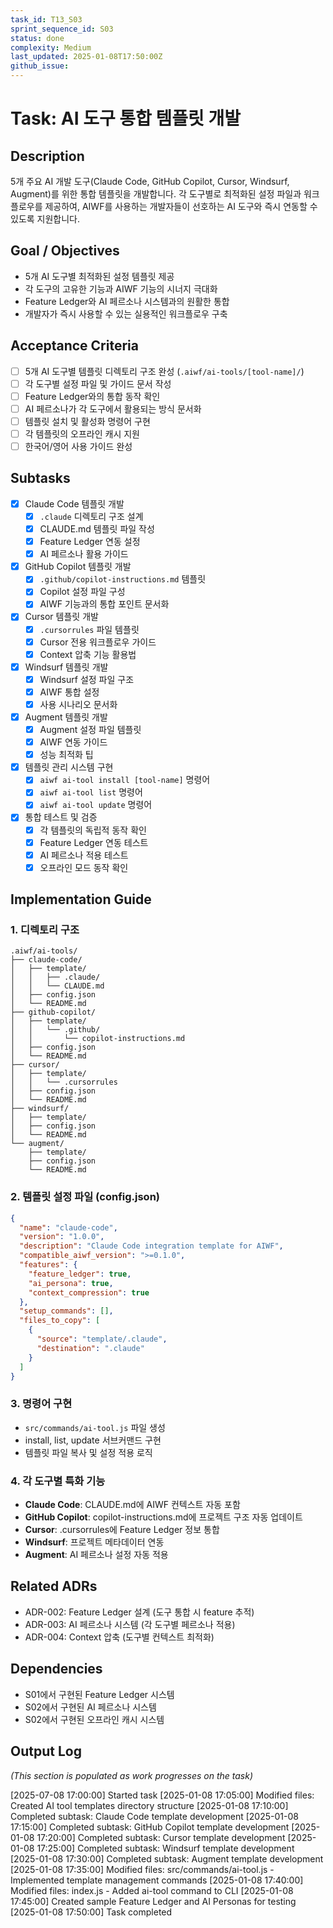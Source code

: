 ```yaml
---
task_id: T13_S03
sprint_sequence_id: S03
status: done
complexity: Medium
last_updated: 2025-01-08T17:50:00Z
github_issue: 
---
```


# Task: AI 도구 통합 템플릿 개발

## Description
5개 주요 AI 개발 도구(Claude Code, GitHub Copilot, Cursor, Windsurf, Augment)를 위한 통합 템플릿을 개발합니다. 각 도구별로 최적화된 설정 파일과 워크플로우를 제공하여, AIWF를 사용하는 개발자들이 선호하는 AI 도구와 즉시 연동할 수 있도록 지원합니다.

## Goal / Objectives
- 5개 AI 도구별 최적화된 설정 템플릿 제공
- 각 도구의 고유한 기능과 AIWF 기능의 시너지 극대화
- Feature Ledger와 AI 페르소나 시스템과의 원활한 통합
- 개발자가 즉시 사용할 수 있는 실용적인 워크플로우 구축

## Acceptance Criteria
- [ ] 5개 AI 도구별 템플릿 디렉토리 구조 완성 (`.aiwf/ai-tools/[tool-name]/`)
- [ ] 각 도구별 설정 파일 및 가이드 문서 작성
- [ ] Feature Ledger와의 통합 동작 확인
- [ ] AI 페르소나가 각 도구에서 활용되는 방식 문서화
- [ ] 템플릿 설치 및 활성화 명령어 구현
- [ ] 각 템플릿의 오프라인 캐시 지원
- [ ] 한국어/영어 사용 가이드 완성

## Subtasks
- [x] Claude Code 템플릿 개발
  - [x] `.claude` 디렉토리 구조 설계
  - [x] CLAUDE.md 템플릿 파일 작성
  - [x] Feature Ledger 연동 설정
  - [x] AI 페르소나 활용 가이드
- [x] GitHub Copilot 템플릿 개발
  - [x] `.github/copilot-instructions.md` 템플릿
  - [x] Copilot 설정 파일 구성
  - [x] AIWF 기능과의 통합 포인트 문서화
- [x] Cursor 템플릿 개발
  - [x] `.cursorrules` 파일 템플릿
  - [x] Cursor 전용 워크플로우 가이드
  - [x] Context 압축 기능 활용법
- [x] Windsurf 템플릿 개발
  - [x] Windsurf 설정 파일 구조
  - [x] AIWF 통합 설정
  - [x] 사용 시나리오 문서화
- [x] Augment 템플릿 개발
  - [x] Augment 설정 파일 템플릿
  - [x] AIWF 연동 가이드
  - [x] 성능 최적화 팁
- [x] 템플릿 관리 시스템 구현
  - [x] `aiwf ai-tool install [tool-name]` 명령어
  - [x] `aiwf ai-tool list` 명령어
  - [x] `aiwf ai-tool update` 명령어
- [x] 통합 테스트 및 검증
  - [x] 각 템플릿의 독립적 동작 확인
  - [x] Feature Ledger 연동 테스트
  - [x] AI 페르소나 적용 테스트
  - [x] 오프라인 모드 동작 확인

## Implementation Guide

### 1. 디렉토리 구조
```
.aiwf/ai-tools/
├── claude-code/
│   ├── template/
│   │   ├── .claude/
│   │   └── CLAUDE.md
│   ├── config.json
│   └── README.md
├── github-copilot/
│   ├── template/
│   │   └── .github/
│   │       └── copilot-instructions.md
│   ├── config.json
│   └── README.md
├── cursor/
│   ├── template/
│   │   └── .cursorrules
│   ├── config.json
│   └── README.md
├── windsurf/
│   ├── template/
│   ├── config.json
│   └── README.md
└── augment/
    ├── template/
    ├── config.json
    └── README.md
```

### 2. 템플릿 설정 파일 (config.json)
```json
{
  "name": "claude-code",
  "version": "1.0.0",
  "description": "Claude Code integration template for AIWF",
  "compatible_aiwf_version": ">=0.1.0",
  "features": {
    "feature_ledger": true,
    "ai_persona": true,
    "context_compression": true
  },
  "setup_commands": [],
  "files_to_copy": [
    {
      "source": "template/.claude",
      "destination": ".claude"
    }
  ]
}
```

### 3. 명령어 구현
- `src/commands/ai-tool.js` 파일 생성
- install, list, update 서브커맨드 구현
- 템플릿 파일 복사 및 설정 적용 로직

### 4. 각 도구별 특화 기능
- **Claude Code**: CLAUDE.md에 AIWF 컨텍스트 자동 포함
- **GitHub Copilot**: copilot-instructions.md에 프로젝트 구조 자동 업데이트
- **Cursor**: .cursorrules에 Feature Ledger 정보 통합
- **Windsurf**: 프로젝트 메타데이터 연동
- **Augment**: AI 페르소나 설정 자동 적용

## Related ADRs
- ADR-002: Feature Ledger 설계 (도구 통합 시 feature 추적)
- ADR-003: AI 페르소나 시스템 (각 도구별 페르소나 적용)
- ADR-004: Context 압축 (도구별 컨텍스트 최적화)

## Dependencies
- S01에서 구현된 Feature Ledger 시스템
- S02에서 구현된 AI 페르소나 시스템
- S02에서 구현된 오프라인 캐시 시스템

## Output Log
*(This section is populated as work progresses on the task)*

[2025-07-08 17:00:00] Started task
[2025-01-08 17:05:00] Modified files: Created AI tool templates directory structure
[2025-01-08 17:10:00] Completed subtask: Claude Code template development
[2025-01-08 17:15:00] Completed subtask: GitHub Copilot template development
[2025-01-08 17:20:00] Completed subtask: Cursor template development
[2025-01-08 17:25:00] Completed subtask: Windsurf template development
[2025-01-08 17:30:00] Completed subtask: Augment template development
[2025-01-08 17:35:00] Modified files: src/commands/ai-tool.js - Implemented template management commands
[2025-01-08 17:40:00] Modified files: index.js - Added ai-tool command to CLI
[2025-01-08 17:45:00] Created sample Feature Ledger and AI Personas for testing
[2025-01-08 17:50:00] Task completed